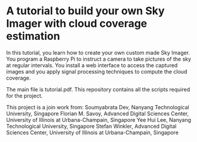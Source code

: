 # A tutorial to build your own Sky Imager with cloud coverage estimation

In this tutorial, you learn how to create your own custom made Sky Imager. You program a Raspberry Pi to instruct a camera to take pictures of the sky at regular intervals. You install a web interface to access the captured images and you apply signal processing techniques to compute the cloud coverage.

The main file is tutorial.pdf. This repository contains all the scripts required for the project.

This project is a join work from:
Soumyabrata Dev, Nanyang Technological University, Singapore
Florian M. Savoy, Advanced Digital Sciences Center, University of Illinois at Urbana-Champain, Singapore
Yee Hui Lee, Nanyang Technological University, Singapore
Stefan Winkler, Advanced Digital Sciences Center, University of Illinois at Urbana-Champain, Singapore
